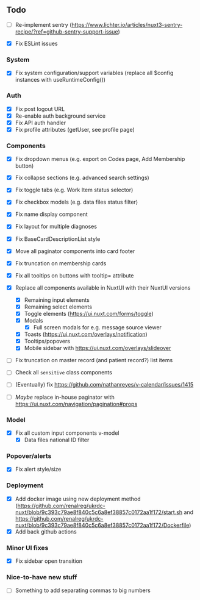 ## Todo

- [ ] Re-implement sentry (https://www.lichter.io/articles/nuxt3-sentry-recipe/?ref=github-sentry-support-issue)

- [x] Fix ESLint issues

### System

- [x] Fix system configuration/support variables (replace all $config instances with useRuntimeConfig())

### Auth

- [x] Fix post logout URL
- [x] Re-enable auth background service
- [x] Fix API auth handler
- [x] Fix profile attributes (getUser, see profile page)

### Components

- [x] Fix dropdown menus (e.g. export on Codes page, Add Membership button)
- [x] Fix collapse sections (e.g. advanced search settings)
- [x] Fix toggle tabs (e.g. Work Item status selector)
- [x] Fix checkbox models (e.g. data files status filter)
- [x] Fix name display component
- [x] Fix layout for multiple diagnoses
- [x] Fix BaseCardDescriptionList style
- [x] Move all paginator components into card footer
- [x] Fix truncation on membership cards
- [x] Fix all tooltips on buttons with tooltip= attribute

- [x] Replace all components available in NuxtUI with their NuxtUI versions

  - [x] Remaining input elements
  - [x] Remaining select elements
  - [x] Toggle elements (https://ui.nuxt.com/forms/toggle)
  - [x] Modals
    - [x] Full screen modals for e.g. message source viewer
  - [x] Toasts (https://ui.nuxt.com/overlays/notification)
  - [x] Tooltips/popovers
  - [x] Mobile sidebar with https://ui.nuxt.com/overlays/slideover

- [ ] Fix truncation on master record (and patient record?) list items

- [ ] Check all `sensitive` class components
- [ ] (Eventually) fix https://github.com/nathanreyes/v-calendar/issues/1415
- [ ] _Maybe_ replace in-house paginator with https://ui.nuxt.com/navigation/pagination#props

### Model

- [x] Fix all custom input components v-model
  - [x] Data files national ID filter

### Popover/alerts

- [x] Fix alert style/size

### Deployment

- [x] Add docker image using new deployment method (https://github.com/renalreg/ukrdc-nuxt/blob/9c393c79ae8f840c5c6a8ef38857c0172aa1f172/start.sh and https://github.com/renalreg/ukrdc-nuxt/blob/9c393c79ae8f840c5c6a8ef38857c0172aa1f172/Dockerfile)
- [x] Add back github actions

### Minor UI fixes

- [x] Fix sidebar open transition

### Nice-to-have new stuff

- [ ] Something to add separating commas to big numbers
